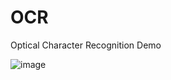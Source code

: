 # OCR
Optical Character Recognition Demo

![image](https://github.com/user-attachments/assets/cd66853b-7128-4d27-88eb-b0308594e2e9)
